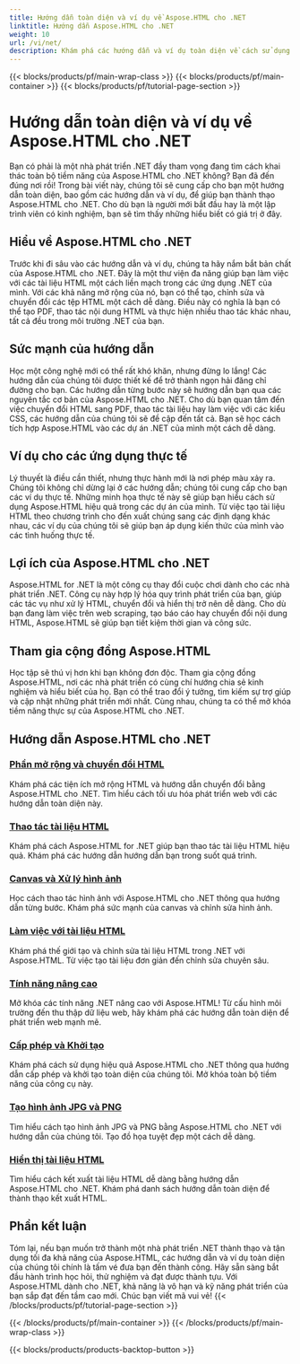 ```yaml
---
title: Hướng dẫn toàn diện và ví dụ về Aspose.HTML cho .NET
linktitle: Hướng dẫn Aspose.HTML cho .NET
weight: 10
url: /vi/net/
description: Khám phá các hướng dẫn và ví dụ toàn diện về cách sử dụng Aspose.HTML cho .NET. Giải phóng sức mạnh của Aspose.HTML để nâng cao kỹ năng phát triển .NET của bạn.
---
```


{{< blocks/products/pf/main-wrap-class >}}
{{< blocks/products/pf/main-container >}}
{{< blocks/products/pf/tutorial-page-section >}}

# Hướng dẫn toàn diện và ví dụ về Aspose.HTML cho .NET


Bạn có phải là một nhà phát triển .NET đầy tham vọng đang tìm cách khai thác toàn bộ tiềm năng của Aspose.HTML cho .NET không? Bạn đã đến đúng nơi rồi! Trong bài viết này, chúng tôi sẽ cung cấp cho bạn một hướng dẫn toàn diện, bao gồm các hướng dẫn và ví dụ, để giúp bạn thành thạo Aspose.HTML cho .NET. Cho dù bạn là người mới bắt đầu hay là một lập trình viên có kinh nghiệm, bạn sẽ tìm thấy những hiểu biết có giá trị ở đây.

## Hiểu về Aspose.HTML cho .NET

Trước khi đi sâu vào các hướng dẫn và ví dụ, chúng ta hãy nắm bắt bản chất của Aspose.HTML cho .NET. Đây là một thư viện đa năng giúp bạn làm việc với các tài liệu HTML một cách liền mạch trong các ứng dụng .NET của mình. Với các khả năng mở rộng của nó, bạn có thể tạo, chỉnh sửa và chuyển đổi các tệp HTML một cách dễ dàng. Điều này có nghĩa là bạn có thể tạo PDF, thao tác nội dung HTML và thực hiện nhiều thao tác khác nhau, tất cả đều trong môi trường .NET của bạn.

## Sức mạnh của hướng dẫn

Học một công nghệ mới có thể rất khó khăn, nhưng đừng lo lắng! Các hướng dẫn của chúng tôi được thiết kế để trở thành ngọn hải đăng chỉ đường cho bạn. Các hướng dẫn từng bước này sẽ hướng dẫn bạn qua các nguyên tắc cơ bản của Aspose.HTML cho .NET. Cho dù bạn quan tâm đến việc chuyển đổi HTML sang PDF, thao tác tài liệu hay làm việc với các kiểu CSS, các hướng dẫn của chúng tôi sẽ đề cập đến tất cả. Bạn sẽ học cách tích hợp Aspose.HTML vào các dự án .NET của mình một cách dễ dàng.

## Ví dụ cho các ứng dụng thực tế

Lý thuyết là điều cần thiết, nhưng thực hành mới là nơi phép màu xảy ra. Chúng tôi không chỉ dừng lại ở các hướng dẫn; chúng tôi cung cấp cho bạn các ví dụ thực tế. Những minh họa thực tế này sẽ giúp bạn hiểu cách sử dụng Aspose.HTML hiệu quả trong các dự án của mình. Từ việc tạo tài liệu HTML theo chương trình cho đến xuất chúng sang các định dạng khác nhau, các ví dụ của chúng tôi sẽ giúp bạn áp dụng kiến thức của mình vào các tình huống thực tế.

## Lợi ích của Aspose.HTML cho .NET

Aspose.HTML for .NET là một công cụ thay đổi cuộc chơi dành cho các nhà phát triển .NET. Công cụ này hợp lý hóa quy trình phát triển của bạn, giúp các tác vụ như xử lý HTML, chuyển đổi và hiển thị trở nên dễ dàng. Cho dù bạn đang làm việc trên web scraping, tạo báo cáo hay chuyển đổi nội dung HTML, Aspose.HTML sẽ giúp bạn tiết kiệm thời gian và công sức.

## Tham gia cộng đồng Aspose.HTML

Học tập sẽ thú vị hơn khi bạn không đơn độc. Tham gia cộng đồng Aspose.HTML, nơi các nhà phát triển có cùng chí hướng chia sẻ kinh nghiệm và hiểu biết của họ. Bạn có thể trao đổi ý tưởng, tìm kiếm sự trợ giúp và cập nhật những phát triển mới nhất. Cùng nhau, chúng ta có thể mở khóa tiềm năng thực sự của Aspose.HTML cho .NET.

## Hướng dẫn Aspose.HTML cho .NET

### [Phần mở rộng và chuyển đổi HTML](./html-extensions-and-conversions/)
Khám phá các tiện ích mở rộng HTML và hướng dẫn chuyển đổi bằng Aspose.HTML cho .NET. Tìm hiểu cách tối ưu hóa phát triển web với các hướng dẫn toàn diện này.
### [Thao tác tài liệu HTML](./html-document-manipulation/)
Khám phá cách Aspose.HTML for .NET giúp bạn thao tác tài liệu HTML hiệu quả. Khám phá các hướng dẫn hướng dẫn bạn trong suốt quá trình.
### [Canvas và Xử lý hình ảnh](./canvas-and-image-manipulation/)
Học cách thao tác hình ảnh với Aspose.HTML cho .NET thông qua hướng dẫn từng bước. Khám phá sức mạnh của canvas và chỉnh sửa hình ảnh.
### [Làm việc với tài liệu HTML](./working-with-html-documents/)
Khám phá thế giới tạo và chỉnh sửa tài liệu HTML trong .NET với Aspose.HTML. Từ việc tạo tài liệu đơn giản đến chỉnh sửa chuyên sâu.
### [Tính năng nâng cao](./advanced-features/)
Mở khóa các tính năng .NET nâng cao với Aspose.HTML! Từ cấu hình môi trường đến thu thập dữ liệu web, hãy khám phá các hướng dẫn toàn diện để phát triển web mạnh mẽ.
### [Cấp phép và Khởi tạo](./licensing-and-initialization/)
Khám phá cách sử dụng hiệu quả Aspose.HTML cho .NET thông qua hướng dẫn cấp phép và khởi tạo toàn diện của chúng tôi. Mở khóa toàn bộ tiềm năng của công cụ này.
### [Tạo hình ảnh JPG và PNG](./generate-jpg-and-png-images/)
Tìm hiểu cách tạo hình ảnh JPG và PNG bằng Aspose.HTML cho .NET với hướng dẫn của chúng tôi. Tạo đồ họa tuyệt đẹp một cách dễ dàng.
### [Hiển thị tài liệu HTML](./rendering-html-documents/)
Tìm hiểu cách kết xuất tài liệu HTML dễ dàng bằng hướng dẫn Aspose.HTML cho .NET. Khám phá danh sách hướng dẫn toàn diện để thành thạo kết xuất HTML.

## Phần kết luận
Tóm lại, nếu bạn muốn trở thành một nhà phát triển .NET thành thạo và tận dụng tối đa khả năng của Aspose.HTML, các hướng dẫn và ví dụ toàn diện của chúng tôi chính là tấm vé đưa bạn đến thành công. Hãy sẵn sàng bắt đầu hành trình học hỏi, thử nghiệm và đạt được thành tựu. Với Aspose.HTML dành cho .NET, khả năng là vô hạn và kỹ năng phát triển của bạn sắp đạt đến tầm cao mới. Chúc bạn viết mã vui vẻ!
{{< /blocks/products/pf/tutorial-page-section >}}

{{< /blocks/products/pf/main-container >}}
{{< /blocks/products/pf/main-wrap-class >}}

{{< blocks/products/products-backtop-button >}}
